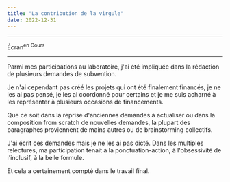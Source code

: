 ```yaml
--- 
title: "La contribution de la virgule"
date: 2022-12-31
---
```


----

Écran<sup>en Cours</sup>

---------

Parmi mes participations au laboratoire, j'ai été impliquée dans la rédaction de plusieurs demandes de subvention. 

Je n'ai cependant pas créé les projets qui ont été finalement financés, je ne les ai pas pensé, je les ai coordonné pour certains et je me suis acharné à les représenter à plusieurs occasions de financements. 

Que ce soit dans la reprise d'anciennes demandes à actualiser ou dans la composition from scratch de nouvelles demandes, la plupart des paragraphes proviennent de mains autres ou de brainstorming collectifs. 

J'ai écrit ces demandes mais je ne les ai pas dicté. 
Dans les multiples relectures, ma participation tenait à la ponctuation-action, à l'obsessivité de l'inclusif, à la belle formule. 

Et cela a certainement compté dans le travail final. 
